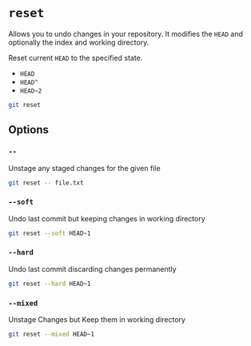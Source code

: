# `reset`

Allows you to undo changes in your repository. It modifies the `HEAD` and optionally the index and working directory.

Reset current `HEAD` to the specified state.

- `HEAD`
- `HEAD^`
- `HEAD~2`

```sh
git reset
```

## Options

### `--`

Unstage any staged changes for the given file

```sh
git reset -- file.txt
```

### `--soft`

Undo last commit but keeping changes in working directory

```sh
git reset --soft HEAD~1
```

### `--hard`

Undo last commit discarding changes permanently

```sh
git reset --hard HEAD~1
```

### `--mixed`

Unstage Changes but Keep them in working directory

```sh
git reset --mixed HEAD~1
```
